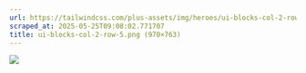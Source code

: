 ```yaml
---
url: https://tailwindcss.com/plus-assets/img/heroes/ui-blocks-col-2-row-5.png
scraped_at: 2025-05-25T09:08:02.771707
title: ui-blocks-col-2-row-5.png (970×763)
---
```


![](https://tailwindcss.com/plus-assets/img/heroes/ui-blocks-col-2-row-5.png)

